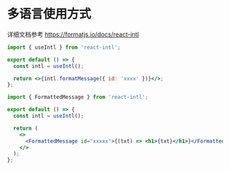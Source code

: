 # 多语言使用方式

详细文档参考 https://formatjs.io/docs/react-intl

```jsx
import { useIntl } from 'react-intl';

export default () => {
  const intl = useIntl();

  return <>{intl.formatMessage({ id: 'xxxx' })}</>;
};
```

```jsx
import { FormattedMessage } from 'react-intl';

export default () => {
  const intl = useIntl();

  return (
    <>
      <FormattedMessage id="xxxxx">{(txt) => <h1>{txt}</h1>}</FormattedMessage>
    </>
  );
};
```
